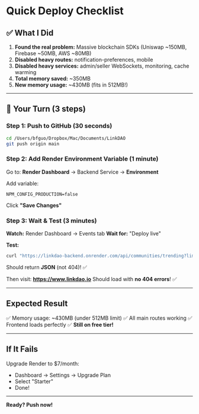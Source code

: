# Quick Deploy Checklist

## ✅ What I Did

1. **Found the real problem:** Massive blockchain SDKs (Uniswap ~150MB, Firebase ~50MB, AWS ~80MB)
2. **Disabled heavy routes:** notification-preferences, mobile
3. **Disabled heavy services:** admin/seller WebSockets, monitoring, cache warming
4. **Total memory saved:** ~350MB
5. **New memory usage:** ~430MB (fits in 512MB!)

---

## 🚀 Your Turn (3 steps)

### Step 1: Push to GitHub (30 seconds)

```bash
cd /Users/bfguo/Dropbox/Mac/Documents/LinkDAO
git push origin main
```

### Step 2: Add Render Environment Variable (1 minute)

Go to: **Render Dashboard** → Backend Service → **Environment**

Add variable:
```
NPM_CONFIG_PRODUCTION=false
```

Click **"Save Changes"**

### Step 3: Wait & Test (3 minutes)

**Watch:** Render Dashboard → Events tab
**Wait for:** "Deploy live"

**Test:**
```bash
curl "https://linkdao-backend.onrender.com/api/communities/trending?limit=10"
```

Should return **JSON** (not 404)! ✅

Then visit: **https://www.linkdao.io**
Should load with **no 404 errors**! ✅

---

## Expected Result

✅ Memory usage: ~430MB (under 512MB limit)
✅ All main routes working
✅ Frontend loads perfectly
✅ **Still on free tier!**

---

## If It Fails

Upgrade Render to $7/month:
- Dashboard → Settings → Upgrade Plan
- Select "Starter"
- Done!

---

**Ready? Push now!**
